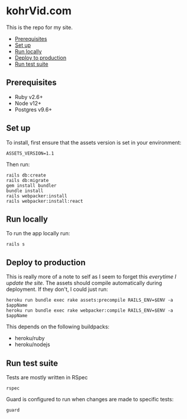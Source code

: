 # kohrVid.com

This is the repo for my site.

<!-- vim-markdown-toc GFM -->

* [Prerequisites](#prerequisites)
* [Set up](#set-up)
* [Run locally](#run-locally)
* [Deploy to production](#deploy-to-production)
* [Run test suite](#run-test-suite)

<!-- vim-markdown-toc -->

## Prerequisites

* Ruby v2.6+
* Node v12+
* Postgres v9.6+


## Set up

To install, first ensure that the assets version is set in your environment:

    ASSETS_VERSION=1.1

Then run:

    rails db:create
    rails db:migrate
    gem install bundler
    bundle install
    rails webpacker:install
    rails webpacker:install:react


## Run locally

To run the app locally run:

    rails s


## Deploy to production

This is really more of a note to self as I seem to forget this _everytime I
update the site._ The assets should compile automatically during deployment. If
they don't, I could just run:

    heroku run bundle exec rake assets:precompile RAILS_ENV=$ENV -a $appName
    heroku run bundle exec rake webpacker:compile RAILS_ENV=$ENV -a $appName


This depends on the following buildpacks:

  * heroku/ruby
  * heroku/nodejs

## Run test suite

Tests are mostly written in RSpec

    rspec

Guard is configured to run when changes are made to specific tests:

    guard
